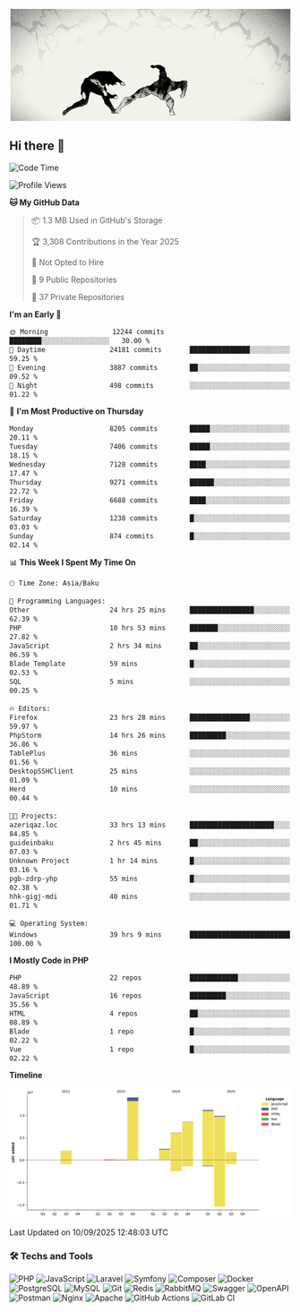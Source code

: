 <!--WALLPAPER-->
<p align='center'>
  <img src='assets/wallpapers/19.gif' alt='Banner'>
</p>
<!--/WALLPAPER-->

## Hi there 👋

<!--START_SECTION:waka-->
![Code Time](http://img.shields.io/badge/Code%20Time-260%20hrs%2059%20mins-blue)

![Profile Views](http://img.shields.io/badge/Profile%20Views-0-blue)

**🐱 My GitHub Data** 

> 📦 1.3 MB Used in GitHub's Storage 
 > 
> 🏆 3,308 Contributions in the Year 2025
 > 
> 🚫 Not Opted to Hire
 > 
> 📜 9 Public Repositories 
 > 
> 🔑 37 Private Repositories 
 > 
**I'm an Early 🐤** 

```text
🌞 Morning                12244 commits       ████████░░░░░░░░░░░░░░░░░   30.00 % 
🌆 Daytime                24181 commits       ███████████████░░░░░░░░░░   59.25 % 
🌃 Evening                3887 commits        ██░░░░░░░░░░░░░░░░░░░░░░░   09.52 % 
🌙 Night                  498 commits         ░░░░░░░░░░░░░░░░░░░░░░░░░   01.22 % 
```
📅 **I'm Most Productive on Thursday** 

```text
Monday                   8205 commits        █████░░░░░░░░░░░░░░░░░░░░   20.11 % 
Tuesday                  7406 commits        █████░░░░░░░░░░░░░░░░░░░░   18.15 % 
Wednesday                7128 commits        ████░░░░░░░░░░░░░░░░░░░░░   17.47 % 
Thursday                 9271 commits        ██████░░░░░░░░░░░░░░░░░░░   22.72 % 
Friday                   6688 commits        ████░░░░░░░░░░░░░░░░░░░░░   16.39 % 
Saturday                 1238 commits        █░░░░░░░░░░░░░░░░░░░░░░░░   03.03 % 
Sunday                   874 commits         █░░░░░░░░░░░░░░░░░░░░░░░░   02.14 % 
```


📊 **This Week I Spent My Time On** 

```text
🕑︎ Time Zone: Asia/Baku

💬 Programming Languages: 
Other                    24 hrs 25 mins      ████████████████░░░░░░░░░   62.39 % 
PHP                      10 hrs 53 mins      ███████░░░░░░░░░░░░░░░░░░   27.82 % 
JavaScript               2 hrs 34 mins       ██░░░░░░░░░░░░░░░░░░░░░░░   06.59 % 
Blade Template           59 mins             █░░░░░░░░░░░░░░░░░░░░░░░░   02.53 % 
SQL                      5 mins              ░░░░░░░░░░░░░░░░░░░░░░░░░   00.25 % 

🔥 Editors: 
Firefox                  23 hrs 28 mins      ███████████████░░░░░░░░░░   59.97 % 
PhpStorm                 14 hrs 26 mins      █████████░░░░░░░░░░░░░░░░   36.86 % 
TablePlus                36 mins             ░░░░░░░░░░░░░░░░░░░░░░░░░   01.56 % 
DesktopSSHClient         25 mins             ░░░░░░░░░░░░░░░░░░░░░░░░░   01.09 % 
Herd                     10 mins             ░░░░░░░░░░░░░░░░░░░░░░░░░   00.44 % 

🐱‍💻 Projects: 
azeriqaz.loc             33 hrs 13 mins      █████████████████████░░░░   84.85 % 
guideinbaku              2 hrs 45 mins       ██░░░░░░░░░░░░░░░░░░░░░░░   07.03 % 
Unknown Project          1 hr 14 mins        █░░░░░░░░░░░░░░░░░░░░░░░░   03.16 % 
pgb-zdrp-yhp             55 mins             █░░░░░░░░░░░░░░░░░░░░░░░░   02.38 % 
hhk-gigj-mdi             40 mins             ░░░░░░░░░░░░░░░░░░░░░░░░░   01.71 % 

💻 Operating System: 
Windows                  39 hrs 9 mins       █████████████████████████   100.00 % 
```

**I Mostly Code in PHP** 

```text
PHP                      22 repos            ████████████░░░░░░░░░░░░░   48.89 % 
JavaScript               16 repos            █████████░░░░░░░░░░░░░░░░   35.56 % 
HTML                     4 repos             ██░░░░░░░░░░░░░░░░░░░░░░░   08.89 % 
Blade                    1 repo              █░░░░░░░░░░░░░░░░░░░░░░░░   02.22 % 
Vue                      1 repo              █░░░░░░░░░░░░░░░░░░░░░░░░   02.22 % 
```



**Timeline**

![Lines of Code chart](https://raw.githubusercontent.com/feridnesibzade/feridnesibzade/main/assets/bar_graph.png)


 Last Updated on 10/09/2025 12:48:03 UTC
<!--END_SECTION:waka-->

### 🛠️ Techs and Tools

![PHP](https://img.shields.io/badge/PHP-777BB4?style=for-the-badge&logo=php&logoColor=white)
![JavaScript](https://img.shields.io/badge/JavaScript-F7DF1E?style=for-the-badge&logo=javascript&logoColor=000)
![Laravel](https://img.shields.io/badge/Laravel-F55247?style=for-the-badge&logo=laravel&logoColor=white)
![Symfony](https://img.shields.io/badge/Symfony-000000?style=for-the-badge&logo=symfony&logoColor=white)
![Composer](https://img.shields.io/badge/Composer-885630?style=for-the-badge&logo=composer&logoColor=white)
![Docker](https://img.shields.io/badge/Docker-2496ED?style=for-the-badge&logo=docker&logoColor=white)
![PostgreSQL](https://img.shields.io/badge/PostgreSQL-4169E1?style=for-the-badge&logo=postgresql&logoColor=white)
![MySQL](https://img.shields.io/badge/MySQL-4479A1?style=for-the-badge&logo=mysql&logoColor=white)
![Git](https://img.shields.io/badge/Git-F05032?style=for-the-badge&logo=git&logoColor=white)
![Redis](https://img.shields.io/badge/Redis-DC382D?style=for-the-badge&logo=redis&logoColor=white)
![RabbitMQ](https://img.shields.io/badge/RabbitMQ-FF6600?style=for-the-badge&logo=rabbitmq&logoColor=white)
![Swagger](https://img.shields.io/badge/Swagger-85EA2D?style=for-the-badge&logo=swagger&logoColor=black)
![OpenAPI](https://img.shields.io/badge/OpenAPI-6BA539?style=for-the-badge&logo=openapiinitiative&logoColor=white)
![Postman](https://img.shields.io/badge/Postman-FF6C37?style=for-the-badge&logo=postman&logoColor=white)
![Nginx](https://img.shields.io/badge/Nginx-009639?style=for-the-badge&logo=nginx&logoColor=white)
![Apache](https://img.shields.io/badge/Apache-D22128?style=for-the-badge&logo=apache&logoColor=white)
![GitHub Actions](https://img.shields.io/badge/GitHub%20Actions-2088FF?style=for-the-badge&logo=githubactions&logoColor=white)
![GitLab CI](https://img.shields.io/badge/GitLab%20CI-FC6D26?style=for-the-badge&logo=gitlab&logoColor=white)

